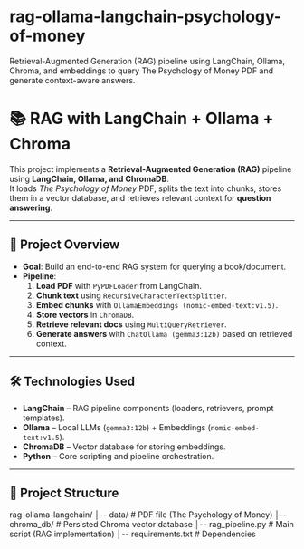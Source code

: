 # rag-ollama-langchain-psychology-of-money
Retrieval-Augmented Generation (RAG) pipeline using LangChain, Ollama, Chroma, and embeddings to query The Psychology of Money PDF and generate context-aware answers.

# 📚 RAG with LangChain + Ollama + Chroma

This project implements a **Retrieval-Augmented Generation (RAG)** pipeline using **LangChain, Ollama, and ChromaDB**.  
It loads *The Psychology of Money* PDF, splits the text into chunks, stores them in a vector database, and retrieves relevant context for **question answering**.  

---

## 🚀 Project Overview
- **Goal**: Build an end-to-end RAG system for querying a book/document.  
- **Pipeline**:
  1. **Load PDF** with `PyPDFLoader` from LangChain.  
  2. **Chunk text** using `RecursiveCharacterTextSplitter`.  
  3. **Embed chunks** with `OllamaEmbeddings (nomic-embed-text:v1.5)`.  
  4. **Store vectors** in `ChromaDB`.  
  5. **Retrieve relevant docs** using `MultiQueryRetriever`.  
  6. **Generate answers** with `ChatOllama (gemma3:12b)` based on retrieved context.  

---

## 🛠️ Technologies Used
- **LangChain** – RAG pipeline components (loaders, retrievers, prompt templates).  
- **Ollama** – Local LLMs (`gemma3:12b`) + Embeddings (`nomic-embed-text:v1.5`).  
- **ChromaDB** – Vector database for storing embeddings.  
- **Python** – Core scripting and pipeline orchestration.  

---

## 📂 Project Structure
rag-ollama-langchain/
│-- data/ # PDF file (The Psychology of Money)
│-- chroma_db/ # Persisted Chroma vector database
│-- rag_pipeline.py # Main script (RAG implementation)
│-- requirements.txt # Dependencies
